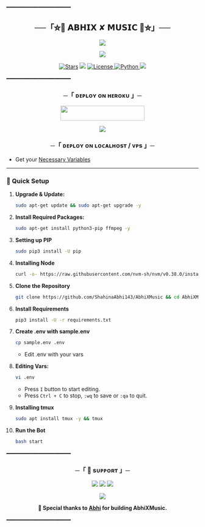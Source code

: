 ━━━━━━━━━━━━━━━━━━━━

<h2 align="center">
    ──「⛦🦋 𝗔𝗕𝗛𝗜𝗫 ✘ 𝗠𝗨𝗦𝗜𝗖 🦋⛦」──
</h2>

<p align="center">
  <img src="https://graph.org/file/5df0f31e3612c88517974-9b03d92ba43d946d40.jpg">
</p>

<p align="center">
<img src="https://readme-typing-svg.herokuapp.com?font=Fira+Code&size=25&duration=4000&pause=1000&color=DC143C&center=true&vCenter=true&multiline=true&width=600&lines=🎧+Power+Up+Your+Telegram+Music!;🔥+With+AbhiX+Music,+Vibes+Are+Unstoppable!;🎶+Drop+the+beat,+drop+the+boredom!">
</p>

<p align="center">
<a href="https://github.com/ShahinaAbhi143/stargazers"><img src="https://img.shields.io/github/stars/ShahinaAbhi143/AbhiXMusic?color=black&logo=github&logoColor=black&style=for-the-badge" alt="Stars" /></a>
<a href="https://github.com/ShahinaAbhi143/AbhiXMusic/network/members"> <img src="https://img.shields.io/github/forks/ShahinaAbhi143/AbhiXMusic?color=black&logo=github&logoColor=black&style=for-the-badge" /></a>
<a href="https://github.com/ShahinaAbhi143/AbhiXMusic/blob/master/LICENSE"> <img src="https://img.shields.io/badge/License-MIT-blueviolet?style=for-the-badge" alt="License" /> </a>
<a href="https://www.python.org/"> <img src="https://img.shields.io/badge/Written%20in-Python-orange?style=for-the-badge&logo=python" alt="Python" /> </a>
<a href="https://github.com/ShahinaAbhi143/AbhiXMusic/commits/main"> <img src="https://img.shields.io/github/last-commit/ShahinaAbhi143/AbhiXMusic?color=blue&logo=github&logoColor=green&style=for-the-badge" /></a>
</p>

━━━━━━━━━━━━━━━━━━━━

<h3 align="center">
    ─「 ᴅᴇᴩʟᴏʏ ᴏɴ ʜᴇʀᴏᴋᴜ 」─
</h3>

<p align="center"><a href="https://dashboard.heroku.com/new?template=https://github.com/ShahinaAbhi143/AbhiXMusic"> <img src="https://img.shields.io/badge/Deploy%20On%20Heroku-black?style=for-the-badge&logo=heroku" width="220" height="38.45"/></a></p>

<p align="center">
<img src="https://readme-typing-svg.herokuapp.com?color=FF0000&width=420&lines=♦+DEPLOY+ON+HEROKU+♦;📡+NO+HEROKU+BAN+ISSUE;❤️+POWERED+BY+ABHI🔥">
</p>

<h3 align="center">
    ─「 ᴅᴇᴩʟᴏʏ ᴏɴ ʟᴏᴄᴀʟʜᴏsᴛ / ᴠᴘs 」─
</h3>

* Get your [Necessary Variables](https://github.com/ShahinaAbhi143/AbhiXMusic/blob/master/sample.env)

---

### 🔧 Quick Setup

1. **Upgrade & Update:**

   ```bash
   sudo apt-get update && sudo apt-get upgrade -y
   ```

2. **Install Required Packages:**

   ```bash
   sudo apt-get install python3-pip ffmpeg -y
   ```

3. **Setting up PIP**

   ```bash
   sudo pip3 install -U pip
   ```

4. **Installing Node**

   ```bash
   curl -o- https://raw.githubusercontent.com/nvm-sh/nvm/v0.38.0/install.sh | bash && source ~/.bashrc && nvm install v18
   ```

5. **Clone the Repository**

   ```bash
   git clone https://github.com/ShahinaAbhi143/AbhiXMusic && cd AbhiXMusic
   ```

6. **Install Requirements**

   ```bash
   pip3 install -U -r requirements.txt
   ```

7. **Create .env  with sample.env**

   ```bash
   cp sample.env .env
   ```

   * Edit .env with your vars

8. **Editing Vars:**

   ```bash
   vi .env
   ```

   * Press `I` button to start editing.
   * Press `Ctrl + C` to stop, `:wq` to save or `:qa` to quit.

9. **Installing tmux**

   ```bash
   sudo apt install tmux -y && tmux
   ```

10. **Run the Bot**

    ```bash
    bash start
    ```

━━━━━━━━━━━━━━━━━━━━

<h3 align="center">
    ─「 🔗 sᴜᴩᴩᴏʀᴛ 」─
</h3>

<p align="center">
<a href="https://t.me/imagine_iq"><img src="https://img.shields.io/badge/-Support%20Group-blue.svg?style=for-the-badge&logo=Telegram"></a>
<a href="https://t.me/URFather_ABHI"><img src="https://img.shields.io/badge/-Developer-blue.svg?style=for-the-badge&logo=Telegram"></a>
<a href="https://t.me/ur_father_abhii"><img src="https://img.shields.io/badge/-Main%20User-blue.svg?style=for-the-badge&logo=Telegram"></a>
</p>

<p align="center">
<a href="https://youtube.com/@imagineiq"><img src="https://img.shields.io/badge/-YouTube-blue.svg?style=for-the-badge&logo=YouTube"></a>
</p>

<b><p align="center">
🌟 Special thanks to [Abhi](https://github.com/ShahinaAbhi143) for building AbhiXMusic.

</p></b>

━━━━━━━━━━━━━━━━━━━━
